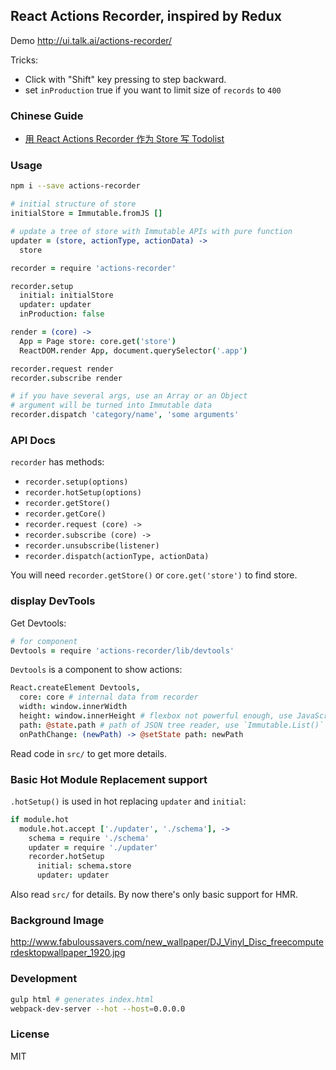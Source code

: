 
React Actions Recorder, inspired by Redux
----

Demo http://ui.talk.ai/actions-recorder/

Tricks:

* Click with "Shift" key pressing to step backward.
* set `inProduction` true if you want to limit size of `records` to `400`

### Chinese Guide

* [用 React Actions Recorder 作为 Store 写 Todolist](http://segmentfault.com/a/1190000003863338)

### Usage

```bash
npm i --save actions-recorder
```

```coffee
# initial structure of store
initialStore = Immutable.fromJS []

# update a tree of store with Immutable APIs with pure function
updater = (store, actionType, actionData) ->
  store
```

```coffee
recorder = require 'actions-recorder'

recorder.setup
  initial: initialStore
  updater: updater
  inProduction: false

render = (core) ->
  App = Page store: core.get('store')
  ReactDOM.render App, document.querySelector('.app')

recorder.request render
recorder.subscribe render
```

```coffee
# if you have several args, use an Array or an Object
# argument will be turned into Immutable data
recorder.dispatch 'category/name', 'some arguments'
```

### API Docs

`recorder` has methods:

* `recorder.setup(options)`
* `recorder.hotSetup(options)`
* `recorder.getStore()`
* `recorder.getCore()`
* `recorder.request (core) ->`
* `recorder.subscribe (core) ->`
* `recorder.unsubscribe(listener)`
* `recorder.dispatch(actionType, actionData)`

You will need `recorder.getStore()` or `core.get('store')` to find store.

### display DevTools

Get Devtools:

```coffee
# for component
Devtools = require 'actions-recorder/lib/devtools'
```

`Devtools` is a component to show actions:

```coffee
React.createElement Devtools,
  core: core # internal data from recorder
  width: window.innerWidth
  height: window.innerHeight # flexbox not powerful enough, use JavaScript
  path: @state.path # path of JSON tree reader, use `Immutable.List()` as default
  onPathChange: (newPath) -> @setState path: newPath
```

Read code in `src/` to get more details.

### Basic Hot Module Replacement support

`.hotSetup()` is used in hot replacing `updater` and `initial`:

```coffee
if module.hot
  module.hot.accept ['./updater', './schema'], ->
    schema = require './schema'
    updater = require './updater'
    recorder.hotSetup
      initial: schema.store
      updater: updater
```

Also read `src/` for details. By now there's only basic support for HMR.

### Background Image

http://www.fabuloussavers.com/new_wallpaper/DJ_Vinyl_Disc_freecomputerdesktopwallpaper_1920.jpg

### Development

```bash
gulp html # generates index.html
webpack-dev-server --hot --host=0.0.0.0
```

### License

MIT
